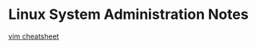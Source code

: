 # Linux System Administration Notes
[vim cheatsheet](https://github.com/tyler-hitzeman/sysadmin/blob/master/cheatsheets/vim-cheatsheet.md)
